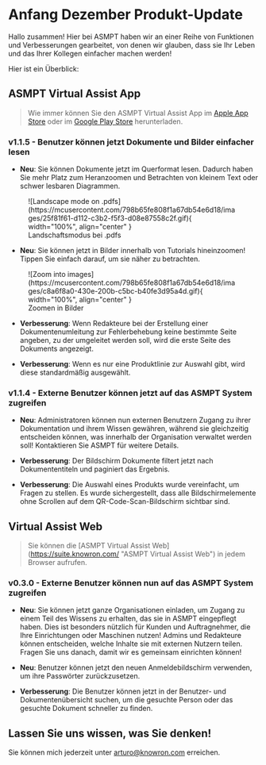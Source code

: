 # Anfang Dezember Produkt-Update

Hallo zusammen! Hier bei ASMPT haben wir an einer Reihe von Funktionen und Verbesserungen gearbeitet, von denen wir glauben, dass sie Ihr Leben und das Ihrer Kollegen einfacher machen werden!

Hier ist ein Überblick: 

## ASMPT Virtual Assist App
> Wie immer können Sie den ASMPT Virtual Assist App im [Apple App Store](https://apps.apple.com/at/app/knowron-assistant/id1585382448 "ASMPT Virtual Assist App im App Store") oder im [Google Play Store](https://play.google.com/store/apps/details?id=com.knowron.assistant.knowron "ASMPT Virtual Assist App bei Google Play") herunterladen.

### v1.1.5 - Benutzer können jetzt Dokumente und Bilder einfacher lesen
- **Neu**: Sie können Dokumente jetzt im Querformat lesen. Dadurch haben Sie mehr Platz zum Heranzoomen und Betrachten von kleinem Text oder schwer lesbaren Diagrammen.

<Figure markdown>
  ![Landscape mode on .pdfs](https://mcusercontent.com/798b65fe808f1a67db54e6d18/images/25f81f61-d112-c3b2-f5f3-d08e87558c2f.gif){ width="100%", align="center" }
  <figcaption>Landschaftsmodus bei .pdfs</figcaption>
</figure>

- **Neu**: Sie können jetzt in Bilder innerhalb von Tutorials hineinzoomen! Tippen Sie einfach darauf, um sie näher zu betrachten.

<figure markdown>
  ![Zoom into images](https://mcusercontent.com/798b65fe808f1a67db54e6d18/images/c8a6f8a0-430e-200b-c5bc-b40fe3d95a4d.gif){ width="100%", align="center" }
  <figcaption>Zoomen in Bilder</figcaption>
</figure>

- **Verbesserung**: Wenn Redakteure bei der Erstellung einer Dokumentenumleitung zur Fehlerbehebung keine bestimmte Seite angeben, zu der umgeleitet werden soll, wird die erste Seite des Dokuments angezeigt.

- **Verbesserung**: Wenn es nur eine Produktlinie zur Auswahl gibt, wird diese standardmäßig ausgewählt.

### v1.1.4 - Externe Benutzer können jetzt auf das ASMPT System zugreifen

- **Neu**: Administratoren können nun externen Benutzern Zugang zu ihrer Dokumentation und ihrem Wissen gewähren, während sie gleichzeitig entscheiden können, was innerhalb der Organisation verwaltet werden soll! Kontaktieren Sie ASMPT für weitere Details.

- **Verbesserung**: Der Bildschirm Dokumente filtert jetzt nach Dokumententiteln und paginiert das Ergebnis.

- **Verbesserung**: Die Auswahl eines Produkts wurde vereinfacht, um Fragen zu stellen. Es wurde sichergestellt, dass alle Bildschirmelemente ohne Scrollen auf dem QR-Code-Scan-Bildschirm sichtbar sind.

## Virtual Assist Web
> Sie können die [ASMPT Virtual Assist Web] (https://suite.knowron.com/ "ASMPT Virtual Assist Web") in jedem Browser aufrufen.

### v0.3.0 - Externe Benutzer können nun auf das ASMPT System zugreifen
- **Neu**: Sie können jetzt ganze Organisationen einladen, um Zugang zu einem Teil des Wissens zu erhalten, das sie in ASMPT eingepflegt haben. Dies ist besonders nützlich für Kunden und Auftragnehmer, die Ihre Einrichtungen oder Maschinen nutzen! Admins und Redakteure können entscheiden, welche Inhalte sie mit externen Nutzern teilen. Fragen Sie uns danach, damit wir es gemeinsam einrichten können!

- **Neu**: Benutzer können jetzt den neuen Anmeldebildschirm verwenden, um ihre Passwörter zurückzusetzen. 

- **Verbesserung**: Die Benutzer können jetzt in der Benutzer- und Dokumentenübersicht suchen, um die gesuchte Person oder das gesuchte Dokument schneller zu finden.

## Lassen Sie uns wissen, was Sie denken!

Sie können mich jederzeit unter [arturo@knowron.com](mailto:arturo@knowron.com "Give us some feedback!") erreichen.